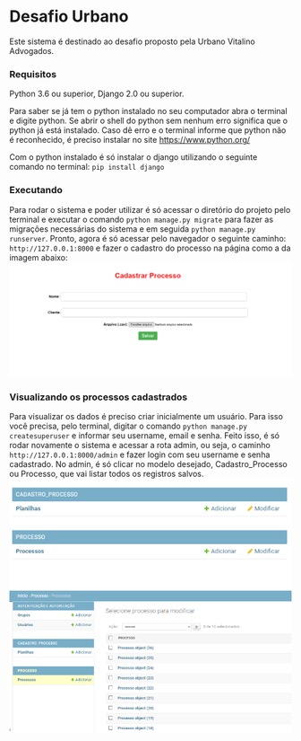 # Desafio Urbano

Este sistema é destinado ao desafio proposto pela Urbano Vitalino Advogados.

### Requisitos

Python 3.6 ou superior, Django 2.0 ou superior.

Para saber se já tem o python instalado no seu computador abra o terminal e digite python.
Se abrir o shell do python sem nenhum erro significa que o python já está instalado. Caso dê erro e o terminal informe que python não é reconhecido, é preciso instalar no site https://www.python.org/

Com o python instalado é só instalar o django utilizando o seguinte comando no terminal:
`pip install django`

### Executando

Para rodar o sistema e poder utilizar é só acessar o diretório do projeto pelo terminal e executar o comando `python manage.py migrate` para fazer as migrações necessárias do sistema e em seguida `python manage.py runserver`.
Pronto, agora é só acessar pelo navegador o seguinte caminho: `http://127.0.0.1:8000` e fazer o cadastro do processo na página como a da imagem abaixo:
![alt text](http://github.com/matheusfs99/desafio_urbano/blob/master/imgs/print.png?raw=true)


### Visualizando os processos cadastrados

Para visualizar os dados é preciso criar inicialmente um usuário. Para isso você precisa, pelo terminal, digitar o comando `python manage.py createsuperuser` e informar seu username, email e senha.
Feito isso, é só rodar novamente o sistema e acessar a rota admin, ou seja, o caminho `http://127.0.0.1:8000/admin` e fazer login com seu username e senha cadastrado.
No admin, é só clicar no modelo desejado, Cadastro_Processo ou Processo, que vai listar todos os registros salvos.
![alt text](http://github.com/matheusfs99/desafio_urbano/blob/master/imgs/print2.png?raw=true)
![alt text](http://github.com/matheusfs99/desafio_urbano/blob/master/imgs/print3.png?raw=true)